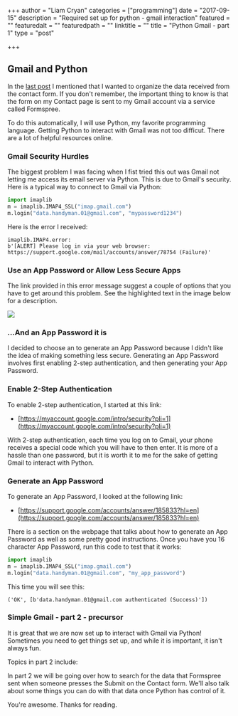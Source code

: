 
+++
author = "Liam Cryan"
categories = ["programming"]
date = "2017-09-15"
description = "Required set up for python - gmail interaction"
featured = ""
featuredalt = ""
featuredpath = ""
linktitle = ""
title = "Python Gmail - part 1"
type = "post"

+++

## Gmail and Python

In the [last post](/post/formspree/) I mentioned that I wanted to organize the data
received from the contact form.  If you don't remember, the important thing to know
is that the form on my Contact page is sent to my Gmail account via a service
called Formspree.

To do this automatically, I will use Python, my favorite programming language.  Getting
Python to interact with Gmail was not too difficut.  There are a lot of helpful resources
online.

### Gmail Security Hurdles

The biggest problem I was facing when I fist tried this out was Gmail not letting
me access its email server via Python.  This is due to Gmail's security.  Here is
a typical way to connect to Gmail via Python:

```python
import imaplib
m = imaplib.IMAP4_SSL("imap.gmail.com")
m.login("data.handyman.01@gmail.com", "mypassword1234")
```

Here is the error I received:
```
imaplib.IMAP4.error:
b'[ALERT] Please log in via your web browser:
https://support.google.com/mail/accounts/answer/78754 (Failure)'
```

### Use an App Password or Allow Less Secure Apps

The link provided in this error message suggest a couple of options that you have to
get around this problem.  See the highlighted text in the image below for a
description.

<img src="/img/2017/09/gmail1-1.png"> </img>

### ...And an App Password it is

I decided to choose an to generate an App Password because I didn't like the
idea of making something less secure.  Generating an App Password involves first
enabling 2-step authentication, and then generating your App Password.

### Enable 2-Step Authentication<a name="2-step-authentication"></a>

To enable 2-step authentication, I started at this link:

* [https://myaccount.google.com/intro/security?pli=1](https://myaccount.google.com/intro/security?pli=1)

With 2-step authentication, each time you log on to Gmail, your phone receives
a special code which you will have to then enter.  It is more of a hassle
than one password, but it is worth it to me for the sake of getting Gmail to
interact with Python.

### Generate an App Password<a name="app-password"></a>

To generate an App Password, I looked at the following link:  

* [https://support.google.com/accounts/answer/185833?hl=en](https://support.google.com/accounts/answer/185833?hl=en)

 There is a section on the webpage that talks about how to generate an App
 Password as well as some pretty good instructions.  Once you have you 16
 character App Password, run this code to test that it works:

 ```python
 import imaplib
 m = imaplib.IMAP4_SSL("imap.gmail.com")
 m.login("data.handyman.01@gmail.com", "my_app_password")
 ```

 This time you will see this:
 ```
 ('OK', [b'data.handyman.01@gmail.com authenticated (Success)'])
 ```

### Simple Gmail - part 2 - precursor

It is great that we are now set up to interact with Gmail via Python!  Sometimes
you need to get things set up, and while it is important, it isn't always fun.

Topics in part 2 include:

In part 2 we will be going over how to search for the data that Formspree
sent when someone presses the Submit on the Contact form.  We'll also talk about
some things you can do with that data once Python has control of it.

You're awesome.  Thanks for reading.
